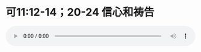 # 可11:12-14；20-24 信心和祷告

<audio style="width: 100%;" preload="false" controls controlslist="nodownload"><source src="//cdn.wechat.edu.pl/audio/mp3/old/27459.mp3" type="audio/mpeg">Your browser does not support the audio element.</audio>


